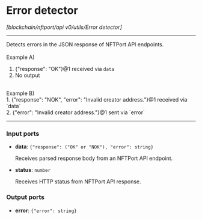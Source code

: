 # Error detector

_[blockchain/nftport/api v0/utils/Error detector]_

---

Detects errors in the JSON response of NFTPort API endpoints.<br>
<br>
Example A)<br>
1. {"response": "OK"}@1 received via `data`<br>
2. No output<br>
<br>
Example B)<br>
1. {"response": "NOK", "error": "Invalid creator address."}@1 received via `data`<br>
2. {"error": "Invalid creator address."}@1 sent via `error`<br>

---

### Input ports

* __data__: ` {"response": ("OK" or "NOK"), "error": string} `

    Receives parsed response body from an NFTPort API endpoint.<br>


* __status__: ` number `

    Receives HTTP status from NFTPort API response.<br>

### Output ports

* __error__: ` {"error": string} `

